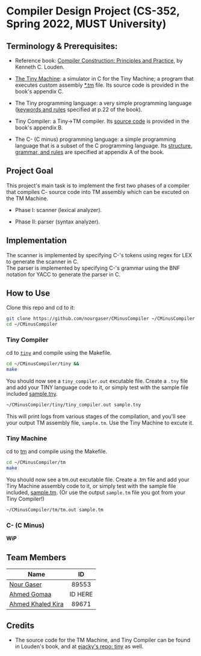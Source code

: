 # Compiler Design Project (CS-352, Spring 2022, MUST University)
## Terminology & Prerequisites:

- Reference book: [Compiler Construction: Principles and Practice](https://www.amazon.com/Compiler-Construction-Principles-Kenneth-Louden/dp/0534939724), by Kenneth C. Louden.

- [The Tiny Machine](https://www.amazon.com/Compiler-Construction-Principles-Kenneth-Louden/dp/0534939724): a simulator in C for the Tiny Machine; a program that executes custom assembly [*.tm](tm/sample.tm) file. Its source code is provided in the book's appendix C.

- The Tiny programming language: a very simple programming language ([keywords and rules](docs/img/tiny_rules.png) specified at p.22 of the book).

- Tiny Compiler: a Tiny->TM compiler. Its [source code](tiny) is provided in the book's appendix B.

- The C- (C minus) programming language: a simple programming language that is a subset of the C programming language. Its [structure, grammar, and rules](docs/img/cminus_grammar.png) are specified at appendix A of the book. 


## Project Goal

This project's main task is to implement the first two phases of a compiler that compiles C- source code into TM assembly which can be excuted on the TM Machine.


- Phase I: scanner (lexical analyzer).

- Phase II: parser (syntax analyzer).


## Implementation
The scanner is implemented by specifying C-'s tokens using regex for LEX to generate the scanner in C.<br>
The parser is implemented by specifying C-'s grammar using the BNF notation for YACC to generate the parser in C.

## How to Use
Clone this repo and cd to it:
```bash 
git clone https://github.com/nourgaser/CMinusCompiler ~/CMinusCompiler && 
cd ~/CMinusCompiler
```
### Tiny Compiler
cd to [`tiny`](tiny) and compile using the Makefile.
```bash
cd ~/CMinusCompiler/tiny &&
make
```
You should now see a `tiny_compiler.out` excutable file. Create a `.tny` file and add your TINY language code to it, or simply test with the sample file included [sample.tny](tiny/sample.tny).
```bash
~/CMinusCompiler/tiny/tiny_compiler.out sample.tny
```
This will print logs from various stages of the compilation, and you'll see your output TM assembly file, `sample.tm`. Use the Tiny Machine to excute it.
### Tiny Machine 
cd to [tm](tm) and compile using the Makefile.
```bash
cd ~/CMinusCompiler/tm
make
```
You should now see a tm.out excutable file. Create a .tm file and add your Tiny Machine assembly code to it, or simply test with the sample file included, [sample.tm](tm/sample.tm). (Or use the output `sample.tm` file you got from your Tiny Compiler!)
```bash
~/CMinusCompiler/tm/tm.out sample.tm
```
### C- (C Minus)
**WiP**

## Team Members
| Name        | ID           |
| ------------- |:-------------:|
| [Nour Gaser](https://github.com/nourgaser)      | 89553      |
| [Ahmed Gomaa](https://github.com/ahmedgomaa)      | ID HERE      |
| [Ahmed Khaled Kira](https://github.com/ahm3dkira)      | 89671      |

## Credits
- The source code for the TM Machine, and Tiny Compiler can be found in Louden's book, and at [ejacky's repo: tiny](https://github.com/ejacky/tiny) as well. 
